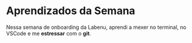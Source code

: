 # Aprendizados da Semana

Nessa semana de onboarding da Labenu, aprendi a mexer no terminal, 
no VSCode e me **estressar** com o **git**.